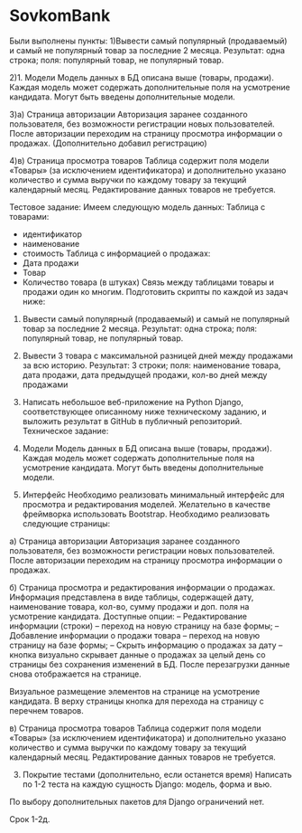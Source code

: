 # SovkomBank
Были выполнены пункты: 
1)Вывести самый популярный (продаваемый) и самый не популярный товар за последние 2 месяца.
Результат: одна строка; поля: популярный товар, не популярный товар.

2)1. Модели
Модель данных в БД описана выше (товары, продажи). 
Каждая модель может содержать дополнительные поля на усмотрение кандидата. Могут быть введены дополнительные модели. 

3)а) Страница авторизации
Авторизация заранее созданного пользователя, без возможности регистрации новых пользователей. После авторизации переходим на страницу просмотра информации о продажах. (Дополнительно добавил регистрацию)

4)в) Страница просмотра товаров
Таблица содержит поля модели «Товары» (за исключением идентификатора) и дополнительно указано количество и сумма выручки по каждому товару за текущий календарный месяц. Редактирование данных товаров не требуется.


Тестовое задание:
Имеем следующую модель данных:
Таблица с товарами:
 - идентификатор 
 - наименование 
- стоимость
Таблица с информацией о продажах:
- Дата продажи
- Товар
- Количество товара (в штуках)
Связь между таблицами товары и продажи один ко многим.
 Подготовить скрипты по каждой из задач ниже:
1. Вывести самый популярный (продаваемый) и самый не популярный товар за последние 2 месяца.
Результат: одна строка; поля: популярный товар, не популярный товар.

2. Вывести 3 товара с максимальной разницей дней между продажами за всю историю.
Результат: 3 строки; поля: наименование товара, дата продажи, дата предыдущей продажи,
кол-во дней между продажами 

3. Написать небольшое веб-приложение на Python Django, соответствующее описанному ниже техническому заданию, и выложить результат в GitHub в публичный репозиторий.
Техническое задание:
1. Модели
Модель данных в БД описана выше (товары, продажи). 
Каждая модель может содержать дополнительные поля на усмотрение кандидата. Могут быть введены дополнительные модели. 
2. Интерфейс
Необходимо реализовать минимальный интерфейс для просмотра и редактирования моделей. Желательно в качестве фреймворка использовать Bootstrap. Необходимо реализовать следующие страницы:

а) Страница авторизации
Авторизация заранее созданного пользователя, без возможности регистрации новых пользователей. После авторизации переходим на страницу просмотра информации о продажах.

б) Страница просмотра и редактирования информации о продажах.
Информация представлена в виде таблицы, содержащей дату, наименование товара, кол-во, сумму продажи и доп. поля на усмотрение кандидата. Доступные опции:
– Редактирование информации (строки) – переход на новую страницу на базе формы;
– Добавление информации о продажи товара – переход на новую страницу на базе формы;
– Скрыть информацию о продажах за дату – кнопка визуально скрывает данные о продажах за целый день со страницы без сохранения изменений в БД. После перезагрузки данные снова отображается на странице. 

Визуальное размещение элементов на странице на усмотрение кандидата. В верху страницы кнопка для перехода на страницу с перечнем товаров.

в) Страница просмотра товаров
Таблица содержит поля модели «Товары» (за исключением идентификатора) и дополнительно указано количество и сумма выручки по каждому товару за текущий календарный месяц. Редактирование данных товаров не требуется.

3. Покрытие тестами (дополнительно, если останется время)
Написать по 1-2 теста на каждую сущность Django: модель, форма и вью.

По выбору дополнительных пакетов для Django ограничений нет.

Срок 1-2д.
